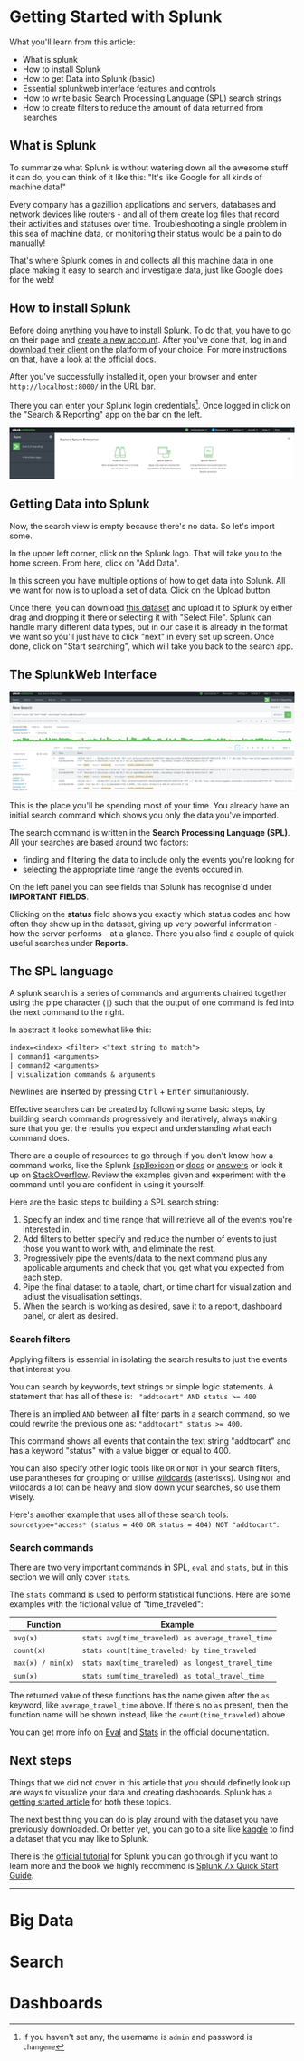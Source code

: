 # Getting Started with Splunk

<!-- Get a better dataset. Use it in all examples (esp. spl commands) -->  

What you'll learn from this article:

- What is splunk
- How to install Splunk
- How to get Data into Splunk (basic)
- Essential splunkweb interface features and controls
- How to write basic Search Processing Language (SPL) search strings
- How to create filters to reduce the amount of data returned from searches

<!-- strechgoals for the future: visualisation and dashboards -->

## What is Splunk

To summarize what Splunk is without watering down all the awesome stuff it can do, you can think of it like this: "It's like Google for all kinds of machine data!"

Every company has a gazillion applications and servers, databases and network devices like routers - and all of them create log files that record their activities and statuses over time. Troubleshooting a single problem in this sea of machine data, or monitoring their status would be a pain to do manually! 

That's where Splunk comes in and collects all this machine data in one place making it easy to search and investigate data, just like Google does for the web!

## How to install Splunk

Before doing anything you have to install Splunk. To do that, you have to go on their page and [create a new account](https://www.splunk.com/page/sign_up?redirecturl=https://hackathon.consist.de). After you've done that, log in and [download their client](https://www.splunk.com/en_us/download/splunk-enterprise.html) on the platform of your choice. For more instructions on that, have a look at [the official docs](https://docs.splunk.com/Documentation/Splunk/latest/Installation/Chooseyourplatform). 

After you've successfully installed it, open your browser and enter  `http://localhost:8000/` in the URL bar.

There you can enter your Splunk login credentials[^0]. Once logged in click on the "Search & Reporting" app on the bar on the left.

![You should get something like this.](./aa182b9f-a631-4457-91ee-471f953cc815.png)

[^0]:If you haven't set any, the username is `admin` and password is `changeme`

## Getting Data into Splunk

Now, the search view is empty because there's no data. So let's import some.

In the upper left corner, click on the Splunk logo. That will take you to the home screen. From here, click on "Add Data".

In this screen you have multiple options of how to get data into Splunk. All we want for now is to upload a set of data. Click on the Upload button. 

Once there, you can download [this dataset](#) and upload it to Splunk by either drag and dropping it there or selecting it with "Select File". Splunk can handle many different data types, but in our case it is already in the format we want so you'll just have to click "next" in every set up screen. Once done, click on "Start searching", which will take you back to the search app. 

## The SplunkWeb Interface

![This is should see](./dindindin.png)

This is the place you'll be spending most of your time. You already have an initial search command which shows you only the data you've imported.

The search command is written in the **Search Processing Language (SPL)**. All your searches are based around two factors:

- finding and filtering the data to include only the events you're looking for
- selecting the appropriate time range the events occured in.

On the left panel you can see fields that Splunk has recognise`d under **IMPORTANT FIELDS**.

Clicking on the **status** field shows you exactly which status codes and how often they show up in the dataset, giving up very powerful information - how the server performs - at a glance. There you also find a couple of quick useful searches under **Reports**.

## The SPL language

A splunk search is a series of commands and arguments chained together using the pipe character (`|`) such that the output of one command is fed into the next command to the right.

In abstract it looks somewhat like this:

```spl
index=<index> <filter> <"text string to match"> 
| command1 <arguments> 
| command2 <arguments> 
| visualization commands & arguments
```

Newlines are inserted by pressing <kbd>Ctrl</kbd> + <kbd>Enter</kbd> simultaniously.

Effective searches can be created by following some basic steps, by building search commands progressively and iteratively, always making sure that you get the results you expect and understanding what each command does.

There are a couple of resources to go through if you don't know how a command works, like the Splunk [(sp)lexicon](https://docs.splunk.com/Splexicon) or [docs](https://docs.splunk.com/Documentation) or [answers](https://answers.splunk.com/index.html) or look it up on [StackOverflow](https://stackoverflow.com/questions/tagged/splunk). Review the examples given and experiment with the command until you are confident in using it yourself.

Here are the basic steps to building a SPL search string:

1. Specify an index and time range that will retrieve all of the events you're interested in.
2. Add filters to better specify and reduce the number of events to just those you want to work with, and eliminate the rest.
3. Progressively pipe the events/data to the next command plus any applicable arguments and check that you get what you expected from each step.
4. Pipe the final dataset to a table, chart, or time chart for visualization and adjust the visualisation settings.
5. When the search is working as desired, save it to a report, dashboard panel, or alert as desired.

### Search filters

Applying filters is essential in isolating the search results to just the events that interest you.

You can search by keywords, text strings or simple logic statements. A statement that has all of these is: ` "addtocart" AND status >= 400`

There is an implied `AND` between all filter parts in a search command, so we could rewrite the previous one as: `"addtocart" status >= 400`.

This command shows all events that contain the text string "addtocart" and has a keyword "status" with a value bigger or equal to 400.

You can also specify other logic tools like `OR` or `NOT` in your search filters, use parantheses for grouping or utilise [wildcards](https://docs.splunk.com/Documentation/Splunk/latest/Search/Wildcards) (asterisks). Using `NOT` and wildcards a lot can be heavy and slow down your searches, so use them wisely. 

Here's another example that uses all of these search tools: `sourcetype=*access* (status = 400 OR status = 404) NOT "addtocart"`.

### Search commands

There are two very important commands in SPL, `eval` and `stats`, but in this section we will only cover `stats`.

The `stats` command is used to perform statistical functions. Here are some examples with the fictional value of "time_traveled":

| Function          | Example                                           |
| ----------------- | ------------------------------------------------- |
| `avg(x)`          | `stats avg(time_traveled) as average_travel_time` |
| `count(x)`        | `stats count(time_traveled) by time_traveled`     |
| `max(x) / min(x)` | `stats max(time_traveled) as longest_travel_time` |
| `sum(x)`          | `stats sum(time_traveled) as total_travel_time`   |

The returned value of these functions has the name given after the `as` keyword, like `average_travel_time` above. If there's no `as` present, then the function name will be shown instead, like the `count(time_traveled)` above.

<!-- short sparkline example (and screenshot) -->

You can get more info on [Eval](http://docs.splunk.com/Documentation/Splunk/latest/SearchReference/Eval) and [Stats](http://docs.splunk.com/Documentation/Splunk/latest/SearchReference/Stats) in the official documentation.

## Next steps

Things that we did not cover in this article that you should definetly look up are ways to visualize your data and creating dashboards. Splunk has a [getting started article](https://docs.splunk.com/Documentation/Splunk/latest/Viz/Aboutthismanual) for both these topics.

The next best thing you can do is play around with the dataset you have previously downloaded. Or better yet, you can go to a site like [kaggle](https://www.kaggle.com/datasets) to find a dataset that you may like to Splunk.

There is the [official tutorial](https://docs.splunk.com/Documentation/Splunk/latest/SearchTutorial/WelcometotheSearchTutorial) for Splunk you can go through if you want to learn more and the book we highly recommend is [Splunk 7.x Quick Start Guide](https://www.packtpub.com/eu/big-data-and-business-intelligence/splunk-7x-quick-start-guide).

---

# Big Data

# Search

# Dashboards